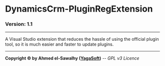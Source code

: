 # DynamicsCrm-PluginRegExtension
### Version: 1.1
---

A Visual Studio extension that reduces the hassle of using the official plugin tool, so it is much easier and faster to update plugins.

---
**Copyright &copy; by Ahmed el-Sawalhy ([YagaSoft](http://yagasoft.com))** -- _GPL v3 Licence_
